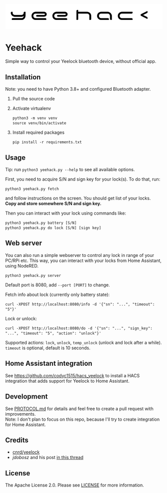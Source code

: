 ![Logo](https://github.com/aso824/yeehack/blob/master/logo.png)

# Yeehack

Simple way to control your Yeelock bluetooth device, without official app.


## Installation

Note: you need to have Python 3.8+ and configured Bluetooth adapter.

1. Pull the source code
2. Activate virtualenv

       python3 -m venv venv
       source venv/bin/activate
       
3. Install required packages

       pip install -r requirements.txt
       
## Usage

Tip: run `python3 yeehack.py --help` to see all available options.

First, you need to acquire S/N and sign key for your lock(s). To do that, run:

    python3 yeehack.py fetch
    
and follow instructions on the screen. You should get list of your locks.  
**Copy and store somewhere S/N and sign key.**

Then you can interact with your lock using commands like:

    python3 yeehack.py battery [S/N]
    python3 yeehack.py do lock [S/N] [sign key]

## Web server

You can also run a simple webserver to control any lock in range of your PC/RPi etc.
This way, you can interact with your locks from Home Assistant, using NodeRED.

    python3 yeehack.py server
    
Default port is 8080, add `--port [PORT]` to change.  

Fetch info about lock (currently only battery state):

    curl -XPOST http://localhost:8080/info -d '{"sn": "...", "timeout": "5"}'
    
Lock or unlock:

    curl -XPOST http://localhost:8080/do -d '{"sn": "...", "sign_key": "...", "timeout": "5", "action": "unlock"}' 

Supported actions: `lock`, `unlock`, `temp_unlock` (unlock and lock after a while).  
`timeout` is optional, default is 10 seconds.

## Home Assistant integration
See https://github.com/codyc1515/hacs_yeelock to install a HACS integration that adds support for Yeelock to Home Assistant.

## Development

See [PROTOCOL.md](PROTOCOL.md) for details and feel free to create a pull request with improvements.  
Note: I don't plan to focus on this repo, because I'll try to create integration for Home Assistant.

## Credits

- [cnrd/yeelock](https://github.com/cnrd/yeelock)
- _jdobosz_ and his post [in this thread](https://community.home-assistant.io/t/xiaomi-mijia-yeelock-integration/92331/43)

## License

The Apache License 2.0. Please see [LICENSE](LICENSE) for more information.
